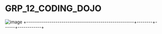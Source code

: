 # GRP_12_CODING_DOJO
![image](https://user-images.githubusercontent.com/107096694/220779774-092ebe3d-8ff4-44d6-8d10-d059c8777859.png)
+-------------------------------------------------------+--------+------+------------+

